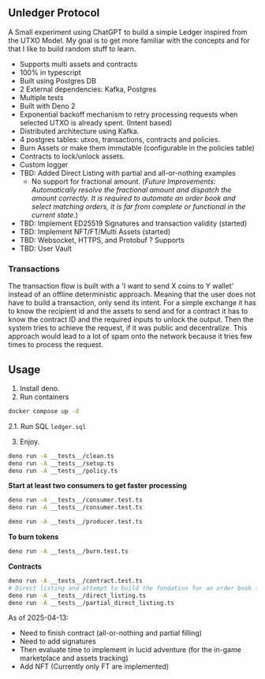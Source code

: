 ## Unledger Protocol

A Small experiment using ChatGPT to build a simple Ledger inspired from the UTXO Model.
My goal is to get more familiar with the concepts and for that I like to build random stuff to learn.

- Supports multi assets and contracts
- 100% in typescript
- Built using Postgres DB
- 2 External dependencies: Kafka, Postgres
- Multiple tests
- Built with Deno 2
- Exponential backoff mechanism to retry processing requests when selected UTXO is already spent. (Intent based)
- Distributed architecture using Kafka.
- 4 postgres tables: utxos, transactions, contracts and policies.
- Burn Assets or make them immutable (configurable in the policies table)
- Contracts to lock/unlock assets.
- Custom logger
- TBD: Added Direct Listing with partial and all-or-nothing examples
  - No support for fractional amount. (*Future Improvements: Automatically resolve the fractional amount and dispatch the amount correctly. It is required to automate an order book and select matching orders, it is far from complete or functional in the current state.*)
- TBD: Implement ED25519 Signatures and transaction validity (started)
- TBD: Implement NFT/FT/Multi Assets (started)
- TBD: Websocket, HTTPS, and Protobuf ? Supports
- TBD: User Vault

### Transactions

The transaction flow is built with a 'I want to send X coins to Y wallet' instead of an offline deterministic approach.
Meaning that the user does not have to build a transaction, only send its intent.
For a simple exchange it has to know the recipient id and the assets to send and for a contract it has to know the contract ID and the required inputs to unlock the output.
Then the system tries to achieve the request, if it was public and decentralize. This approach would lead to a lot of spam onto the network because it tries few times to process the request.

## Usage

1. Install deno.
2. Run containers
```bash
docker compose up -d
```
2.1. Run SQL `ledger.sql`

3. Enjoy.

```bash
deno run -A __tests__/clean.ts
deno run -A __tests__/setup.ts
deno run -A __tests__/policy.ts
```

**Start at least two consumers to get faster processing**

```bash
deno run -A __tests__/consumer.test.ts
deno run -A __tests__/consumer.test.ts
```

```bash
deno run -A __tests__/producer.test.ts
```

**To burn tokens**
```bash
deno run -A __tests__/burn.test.ts
```

**Contracts**
```bash
deno run -A __tests__/contract.test.ts
# Direct listing and attempt to build the fondation for an order book (partial filling of smart contract, using a ratio)
deno run -A __tests__/direct_listing.ts
deno run -A __tests__/partial_direct_listing.ts
```

As of 2025-04-13:

- Need to finish contract (all-or-nothing and partial filling)
- Need to add signatures
- Then evaluate time to implement in lucid adventure (for the in-game marketplace and assets tracking)
- Add NFT (Currently only FT are implemented)
